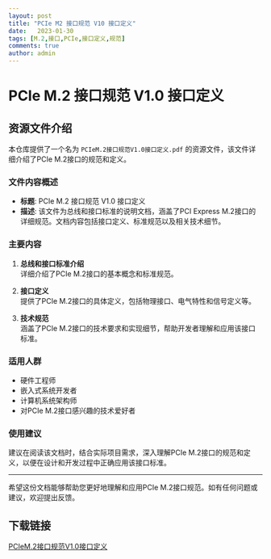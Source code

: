 ```yaml
---
layout: post
title: "PCIe M2 接口规范 V10 接口定义"
date:   2023-01-30
tags: [M.2,接口,PCIe,接口定义,规范]
comments: true
author: admin
---
```

# PCIe M.2 接口规范 V1.0 接口定义

## 资源文件介绍

本仓库提供了一个名为 `PCIeM.2接口规范V1.0接口定义.pdf` 的资源文件，该文件详细介绍了PCIe M.2接口的规范和定义。

### 文件内容概述

- **标题**: PCIe M.2 接口规范 V1.0 接口定义
- **描述**: 该文件为总线和接口标准的说明文档，涵盖了PCI Express M.2接口的详细规范。文档内容包括接口定义、标准规范以及相关技术细节。

### 主要内容

1. **总线和接口标准介绍**  
   详细介绍了PCIe M.2接口的基本概念和标准规范。

2. **接口定义**  
   提供了PCIe M.2接口的具体定义，包括物理接口、电气特性和信号定义等。

3. **技术规范**  
   涵盖了PCIe M.2接口的技术要求和实现细节，帮助开发者理解和应用该接口标准。

### 适用人群

- 硬件工程师
- 嵌入式系统开发者
- 计算机系统架构师
- 对PCIe M.2接口感兴趣的技术爱好者

### 使用建议

建议在阅读该文档时，结合实际项目需求，深入理解PCIe M.2接口的规范和定义，以便在设计和开发过程中正确应用该接口标准。

---

希望这份文档能够帮助您更好地理解和应用PCIe M.2接口规范。如有任何问题或建议，欢迎提出反馈。

## 下载链接

[PCIeM.2接口规范V1.0接口定义](https://pan.quark.cn/s/6f1e8718deb4)